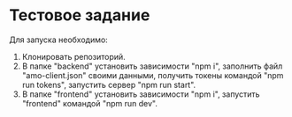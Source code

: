 # Тестовое задание

Для запуска необходимо:

1. Клонировать репозиторий.
2. В папке "backend" установить зависимости "npm i",
   заполнить файл "amo-client.json" своими данными,
   получить токены командой "npm run tokens",
   запустить сервер "npm run start".
3. В папке "frontend" установить зависимости "npm i",
   запустить "frontend" командой "npm run dev".
